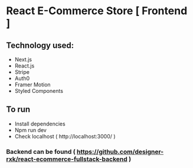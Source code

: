 # React E-Commerce Store [ Frontend ]

## Technology used:
* Next.js
* React.js
* Stripe
* Auth0
* Framer Motion
* Styled Components

## To run
* Install dependencies
* Npm run dev
* Check localhost ( http://localhost:3000/ )

### Backend can be found ( https://github.com/designer-rxk/react-ecommerce-fullstack-backend )
